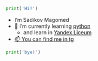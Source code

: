 ``` python
print('Hi!')
```
- I’m Sadikov Magomed
- 🌱 I’m currently learning [python](https://www.python.org)
  - and learn in [Yandex Liceum](https://yandexlyceum.ru)
- [📫 You can find me in tg](https://t.me/Magprone)
```python
print('bye)')
```
